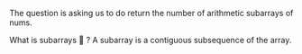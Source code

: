 The question is asking us to do return the number of arithmetic subarrays of nums.

What is subarrays 🤔 ?
    A subarray is a contiguous subsequence of the array.
